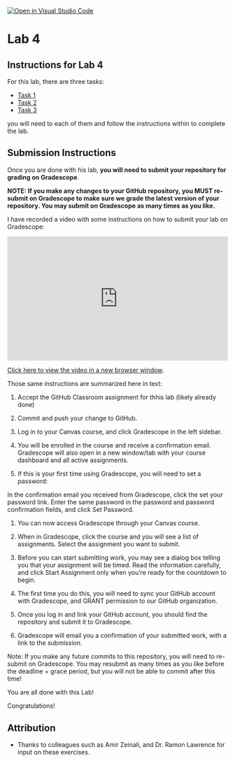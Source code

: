 [![Open in Visual Studio Code](https://classroom.github.com/assets/open-in-vscode-c66648af7eb3fe8bc4f294546bfd86ef473780cde1dea487d3c4ff354943c9ae.svg)](https://classroom.github.com/online_ide?assignment_repo_id=8611295&assignment_repo_type=AssignmentRepo)
# Lab 4

## Instructions for Lab 4

For this lab, there are three tasks:

- [Task 1](Task1.ipynb)
- [Task 2](Task2.ipynb)
- [Task 3](Task3.ipynb)

you will need to each of them and follow the instructions within to complete the lab.

## Submission Instructions

Once you are done with his lab, **you will need to submit your repository for grading on Gradescope**.

**NOTE: If you make any changes to your GitHub repository, you MUST re-submit on Gradescope to make sure we grade the latest version of your repository. You may submit on Gradescope as many times as you like.**

I have recorded a video with some instructions on how to submit your lab on Gradescope:

<div style="padding:56.25% 0 0 0;position:relative;"><iframe src="https://player.vimeo.com/video/570761775?badge=0&amp;autopause=0&amp;player_id=0&amp;app_id=58479" frameborder="0" allow="autoplay; fullscreen; picture-in-picture" allowfullscreen style="position:absolute;top:0;left:0;width:100%;height:100%;" title="Submitting your GitHub Classroom assignment via Gradescope"></iframe></div><script src="https://player.vimeo.com/api/player.js"></script>

[Click here to view the video in a new browser window](https://vimeo.com/570761775).

Those same instructions are summarized here in text:

1. Accept the GitHub Classroom assignment for thhis lab (likely already done)

1. Commit and push your change to GitHub.

1. Log in to your Canvas course, and click Gradescope in the left sidebar.

1. You will be enrolled in the course and receive a confirmation email. Gradescope will also open in a new window/tab with your course dashboard and all active assignments.

1. If this is your first time using Gradescope, you will need to set a password:

In the confirmation email you received from Gradescope, click the set your password link.
Enter the same password in the password and password confirmation fields, and click Set Password.

1. You can now access Gradescope through your Canvas course.

1. When in Gradescope, click the course and you will see a list of assignments. Select the assignment you want to submit.

1. Before you can start submitting work, you may see a dialog box telling you that your assignment will be timed. Read the information carefully, and click Start Assignment only when you’re ready for the countdown to begin.

1. The first time you do this, you will need to sync your GitHub account with Gradescope, and GRANT permission to our GitHub organization.

1. Once you log in and link your GitHub account, you should find the repository and submit it to Gradescope.

1. Gradescope will email you a confirmation of your submitted work, with a link to the submission.

Note: If you make any future commits to this repository, you will need to re-submit on Gradescope.
You may resubmit as many times as you like before the deadline + grace period, but you will not be able to commit after this time!

You are all done with this Lab!

Congratulations!

## Attribution

- Thanks to colleagues such as Amir Zeinali, and Dr. Ramon Lawrence for input on these exercises.